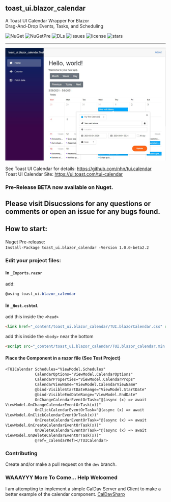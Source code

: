 ## toast_ui.blazor_calendar
A Toast UI Calendar Wrapper For Blazor  
Drag-And-Drop Events, Tasks, and Scheduling  

![NuGet](https://img.shields.io/nuget/vpre/toast_ui.blazor_calendar?color=blue)
![NuGetPre](https://img.shields.io/nuget/v/toast_ui.blazor_calendar?label=Pre-Release&color=yellow)
![DLs](https://img.shields.io/nuget/dt/toast_ui.blazor_calendar?color=brightgreen&label=NuGet%20downloads)
![Issues](https://img.shields.io/github/issues/gismofx/toast_ui.blazor_calendar?color=red)
![license](https://img.shields.io/github/license/gismofx/toast_ui.blazor_calendar?color=brightgreen)
![stars](https://img.shields.io/github/stars/gismofx/toast_ui.blazor_calendar?style=social)

---
![Sample](Sample.JPG)

See Toast UI Calendar for details:
https://github.com/nhn/tui.calendar  
Toast UI Calendar Site:
https://ui.toast.com/tui-calendar


### Pre-Release BETA now available on Nuget.

## Please visit Disucssions for any questions or comments or open an issue for any bugs found.

## How to start:

####
Nuget Pre-release:  
`Install-Package toast_ui.blazor_calendar -Version 1.0.0-beta2.2`

### Edit your project files:
#### In `_Imports.razor` 
add: 
```c#
@using toast_ui.blazor_calendar
```

#### In `_Host.cshtml` 
add this inside the `<head>` 
```html
<link href="_content/toast_ui.blazor_calendar/TUI.blazorCalendar.css" rel="stylesheet">
```

add this inside the `<body>` near the bottom 
```html
<script src="_content/toast_ui.blazor_calendar/TUI.blazor_calendar.min.js"></script> 
```

#### Place the Component in a razor file (See Test Project)
```razor
<TUICalendar Schedules="ViewModel.Schedules" 
             CalendarOptions="ViewModel.CalendarOptions" 
             CalendarProperties="ViewModel.CalendarProps"
             CalendarViewName="ViewModel.CalendarViewName"
             @bind-VisibleStartDateRange="ViewModel.StartDate"
             @bind-VisibleEndDateRange="ViewModel.EndDate"
             OnChangeCalendarEventOrTask="@(async (x) => await ViewModel.OnChangeCalendarEventOrTask(x))"
             OnClickCalendarEventOrTask="@(async (x) => await ViewModel.OnClickCalendarEventOrTask(x))"
             OnCreateCalendarEventOrTask="@(async (x) => await ViewModel.OnCreateCalendarEventOrTask(x))"
             OnDeleteCalendarEventOrTask="@(async (x) => await ViewModel.OnDeleteCalendarEventOrTask(x))"
             @ref=_calendarRef></TUICalendar>
```

### Contributing
Create and/or make a pull request on the `dev` branch.


### WAAAYYY More To Come... Help Welcomed

I am attempting to implement a simple CalDav Server and Client to make a better example of the calendar component.
[CalDavSharp](https://github.com/gismofx/CalDavSharp)

